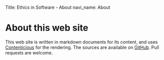 Title: Ethics in Software - About
navi_name: About

# About this web site

This web site is written in markdown documents for its content, and uses [Contenticious](http://mirko.westermeier.de/contenticious/) for the rendering. The sources are available on [GitHub](https://github.com/borisbaldassari/software-ethics). Pull requests are welcome.

